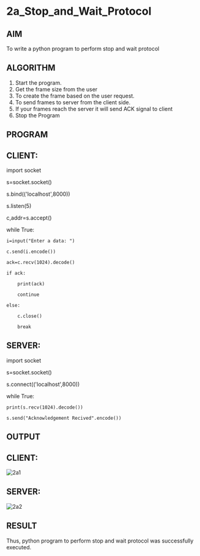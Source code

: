 # 2a_Stop_and_Wait_Protocol
## AIM 
To write a python program to perform stop and wait protocol
## ALGORITHM
1. Start the program.
2. Get the frame size from the user
3. To create the frame based on the user request.
4. To send frames to server from the client side.
5. If your frames reach the server it will send ACK signal to client
6. Stop the Program
## PROGRAM
## CLIENT:
import socket

s=socket.socket()

s.bind(('localhost',8000))

s.listen(5)

c,addr=s.accept()

while True:

    i=input("Enter a data: ")
    
    c.send(i.encode())
    
    ack=c.recv(1024).decode()
    
    if ack:
    
        print(ack)
        
        continue
        
    else:
    
        c.close()
        
        break

## SERVER:   
import socket

s=socket.socket()

s.connect(('localhost',8000))

while True:

    print(s.recv(1024).decode())
    
    s.send("Acknowledgement Recived".encode())

## OUTPUT
## CLIENT:

![2a1](https://github.com/RITHISHlearn/2a_Stop_and_Wait_Protocol/assets/145446645/b086cefe-fc51-464b-b927-779075431ee4)


## SERVER:

![2a2](https://github.com/RITHISHlearn/2a_Stop_and_Wait_Protocol/assets/145446645/15a8bea5-5719-433d-9f51-6c3d931143e0)

## RESULT
Thus, python program to perform stop and wait protocol was successfully executed.
